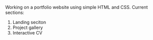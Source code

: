 Working on a portfolio website using simple HTML and CSS.
Current sections: 
1. Landing seciton
2. Project gallery
3. Interactive CV
